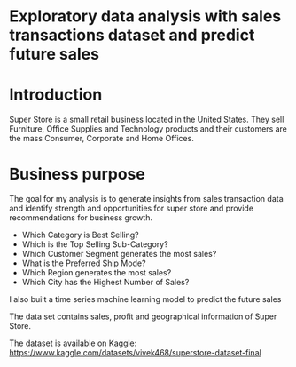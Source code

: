 # Exploratory data analysis with sales transactions dataset and predict future sales

# Introduction
Super Store is a small retail business located in the United States. They sell Furniture, Office Supplies and Technology products and their customers are the mass Consumer, Corporate and Home Offices.

# Business purpose
The goal for my analysis is to generate insights from sales transaction data and identify strength and opportunities for super store and provide recommendations for business growth. 
* Which Category is Best Selling?
* Which is the Top Selling Sub-Category?
* Which Customer Segment generates the most sales?
* What is the Preferred Ship Mode?
* Which Region generates the most sales?
* Which City has the Highest Number of Sales?

I also built a time series machine learning model to predict the future sales 

The data set contains sales, profit and geographical information of Super Store.

The dataset is available on Kaggle: https://www.kaggle.com/datasets/vivek468/superstore-dataset-final
